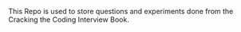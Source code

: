 This Repo is used to store questions and experiments done from the Cracking the Coding Interview Book.
